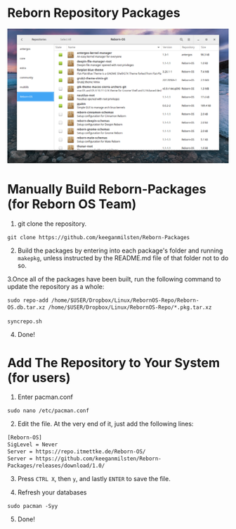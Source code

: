 # Reborn Repository Packages
![Reborn_Repository](/reborn-repo.png)
# Manually Build Reborn-Packages (for Reborn OS Team) 

1. git clone the repository.
```
git clone https://github.com/keeganmilsten/Reborn-Packages
```

2. Build the packages by entering into each package's folder and running `makepkg`, unless instructed by the README.md file of that folder not to do so.

3.Once all of the packages have been built, run the following command to update the repository as a whole:
```
sudo repo-add /home/$USER/Dropbox/Linux/RebornOS-Repo/Reborn-OS.db.tar.xz /home/$USER/Dropbox/Linux/RebornOS-Repo/*.pkg.tar.xz

syncrepo.sh
```
4. Done!

# Add The Repository to Your System (for users)
1. Enter pacman.conf
```
sudo nano /etc/pacman.conf
```

2. Edit the file. At the very end of it, just add the following lines:
```
[Reborn-OS]
SigLevel = Never
Server = https://repo.itmettke.de/Reborn-OS/
Server = https://github.com/keeganmilsten/Reborn-Packages/releases/download/1.0/
```

3. Press `CTRL X`, then `y`, and lastly `ENTER` to save the file.

4. Refresh your databases
```
sudo pacman -Syy
```

5. Done!
